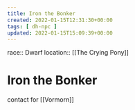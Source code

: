 ```yaml
---
title: Iron the Bonker
created: 2022-01-15T12:31:30+00:00
tags: [ dh-npc ]
updated: 2022-01-15T15:09:39+00:00
---
```

race:: Dwarf
location:: [[The Crying Pony]]

# Iron the Bonker
contact for [[Vormorn]]